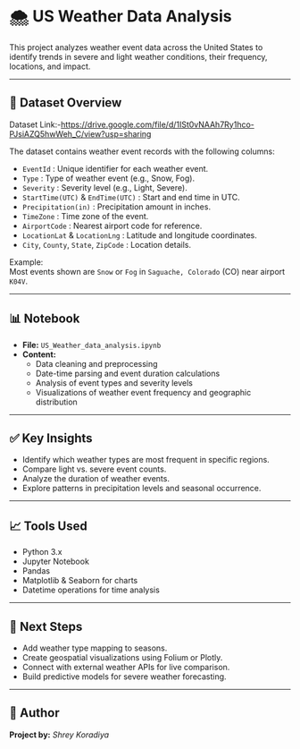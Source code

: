 
# 🌨️ US Weather Data Analysis

This project analyzes weather event data across the United States to identify trends in severe and light weather conditions, their frequency, locations, and impact.

---

## 📁 **Dataset Overview**
Dataset Link:-https://drive.google.com/file/d/1ISt0vNAAh7Ry1hco-PJsiAZQ5hwWeh_C/view?usp=sharing

The dataset contains weather event records with the following columns:

- `EventId` : Unique identifier for each weather event.
- `Type` : Type of weather event (e.g., Snow, Fog).
- `Severity` : Severity level (e.g., Light, Severe).
- `StartTime(UTC)` & `EndTime(UTC)` : Start and end time in UTC.
- `Precipitation(in)` : Precipitation amount in inches.
- `TimeZone` : Time zone of the event.
- `AirportCode` : Nearest airport code for reference.
- `LocationLat` & `LocationLng` : Latitude and longitude coordinates.
- `City`, `County`, `State`, `ZipCode` : Location details.

Example:  
Most events shown are `Snow` or `Fog` in `Saguache, Colorado` (CO) near airport `K04V`.

---

## 📊 **Notebook**

- **File:** `US_Weather_data_analysis.ipynb`
- **Content:**  
  - Data cleaning and preprocessing
  - Date-time parsing and event duration calculations
  - Analysis of event types and severity levels
  - Visualizations of weather event frequency and geographic distribution

---

## ✅ **Key Insights**

- Identify which weather types are most frequent in specific regions.
- Compare light vs. severe event counts.
- Analyze the duration of weather events.
- Explore patterns in precipitation levels and seasonal occurrence.

---


## 📈 **Tools Used**

- Python 3.x
- Jupyter Notebook
- Pandas
- Matplotlib & Seaborn for charts
- Datetime operations for time analysis

---

## 🚀 **Next Steps**

- Add weather type mapping to seasons.
- Create geospatial visualizations using Folium or Plotly.
- Connect with external weather APIs for live comparison.
- Build predictive models for severe weather forecasting.

---

## 📃 **Author**

**Project by:** *Shrey Koradiya*  
